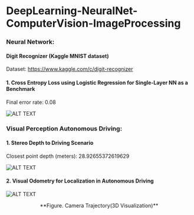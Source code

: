 # DeepLearning-NeuralNet-ComputerVision-ImageProcessing

### Neural Network:   
#### Digit Recognizer (Kaggle MNIST dataset)  
Dataset: https://www.kaggle.com/c/digit-recognizer

#### 1. Cross Entropy Loss using Logistic Regression for Single-Layer NN as a Benchmark

Final error rate: 0.08

![ALT TEXT](https://github.com/SaifurRR/DeepLearning-NeuralNet-ComputerVision-ImageProcessing/blob/main/NeuralNetwork/Images/1_Logistic%20Regression_train_test_loss.png)


### Visual Perception Autonomous Driving:     
#### 1. Stereo Depth to Driving Scenario
    
Closest point depth (meters): 28.92655372619629

![ALT TEXT](https://github.com/SaifurRR/DeepLearning-NeuralNet-ComputerVision-ImageProcessing/blob/main/Visual-Perception-Autonomous-Driving/1_Stereo_depth_distance_to_collision.png)  
     
#### 2. Visual Odometry for Localization in Autonomous Driving

![ALT TEXT](https://github.com/SaifurRR/DeepLearning-NeuralNet-ComputerVision-ImageProcessing/blob/main/Visual-Perception-Autonomous-Driving/2_Camera_Trajectory_3D_Visualization.png)         

<p align="center">
**Figure. Camera Trajectory(3D Visualization)**
</p>

         
        
